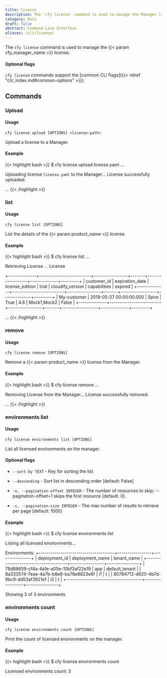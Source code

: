 ```yaml
---
title: license
description: The `cfy license` command is used to manage the Manager license.
category: Docs
draft: false
abstract: Command-Line Interface
aliases: /cli/license/
---
```


The `cfy license` command is used to manage the {{< param cfy_manager_name >}} license.

#### Optional flags
`cfy license` commands support the [common CLI flags]({{< relref "cli/_index.md#common-options" >}}).

## Commands

### Upload

#### Usage
`cfy license upload [OPTIONS] <license-path>`

Upload a license to a Manager.


#### Example

{{< highlight  bash  >}}
$ cfy license upload license.yaml
...

Uploading license `license.yaml` to the Manager...
License successfully uploaded.

...
{{< /highlight >}}


### list

#### Usage
`cfy license list [OPTIONS]`

List the details of the {{< param product_name >}} license.

#### Example

{{< highlight  bash  >}}
$ cfy license list
...

Retrieving License
...
License

+--------------+--------------------------+-----------------+-------+------------------+--------------+---------+
| customer_id  |     expiration_date      | license_edition | trial | cloudify_version | capabilities | expired |
+--------------+--------------------------+-----------------+-------+------------------+--------------+---------+
| My-customer  | 2019-05-27 00:00:00.000  |      Spire      |  True |       4.6        | Mock1,Mock2  |  False  |
+--------------+--------------------------+-----------------+-------+------------------+--------------+---------+

...
{{< /highlight >}}


### remove

#### Usage
`cfy license remove [OPTIONS]`

Remove a {{< param product_name >}} license from the Manager.

#### Example

{{< highlight  bash  >}}
$ cfy license remove
...

Removing License from the Manager...
License successfully removed.

...
{{< /highlight >}}


### environments list

#### Usage
`cfy license environments list [OPTIONS]`

List all licensed environments on the manager.

#### Optional flags

*  `--sort-by TEXT` -   Key for sorting the list

*  `--descending` -     Sort list in descending order [default: False]

*  `-o, --pagination-offset INTEGER` -    The number of resources to skip; --pagination-offset=1 skips the first resource
                                         [default: 0].

*  `-s, --pagination-size INTEGER` -    The max number of results to retrieve per page [default: 1000]



#### Example

{{< highlight  bash  >}}
$ cfy license environments list

Listing all licensed environments...

Environments:
+--------------------------------------+-----------------+----------------+
|            deployment_id             | deployment_name |  tenant_name   |
+--------------------------------------+-----------------+----------------+
| 78d88659-cf4a-4a1e-a05e-10bf3af22e19 |       app       | default_tenant |
| 8a333574-7eae-4a7b-b8e6-ba78e8823e6f |        i1       |       t        |
| 80784712-d620-4b7d-9bc9-dd53af3921e1 |        i2       |       t        |
+--------------------------------------+-----------------+----------------+

Showing 3 of 3 environments


### environments count

#### Usage
`cfy license environments count [OPTIONS]`

Print the count of licensed environments on the manager.

#### Example

{{< highlight  bash  >}}
$ cfy license environments count

Licensed environments count: 3
